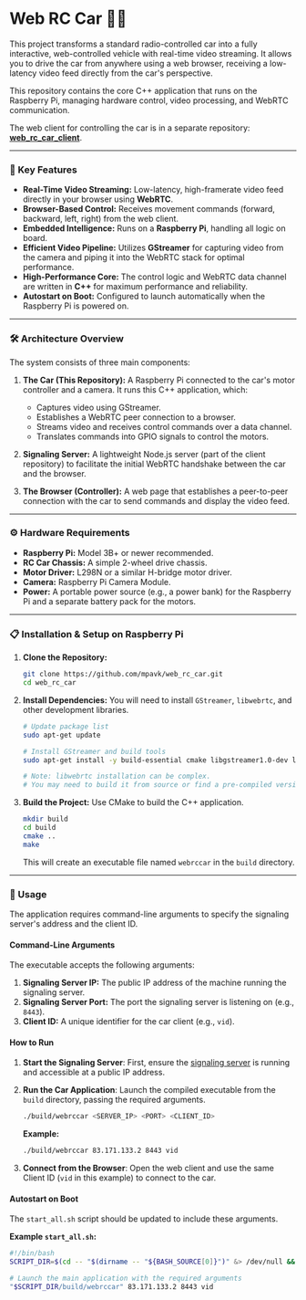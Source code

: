 # Web RC Car 🚗💨

This project transforms a standard radio-controlled car into a fully interactive, web-controlled vehicle with real-time video streaming. It allows you to drive the car from anywhere using a web browser, receiving a low-latency video feed directly from the car's perspective.

This repository contains the core C++ application that runs on the Raspberry Pi, managing hardware control, video processing, and WebRTC communication.

The web client for controlling the car is in a separate repository: **[web_rc_car_client](https://github.com/mpavk/web_rc_car_client)**.

---

### 🚀 Key Features

* **Real-Time Video Streaming:** Low-latency, high-framerate video feed directly in your browser using **WebRTC**.
* **Browser-Based Control:** Receives movement commands (forward, backward, left, right) from the web client.
* **Embedded Intelligence:** Runs on a **Raspberry Pi**, handling all logic on board.
* **Efficient Video Pipeline:** Utilizes **GStreamer** for capturing video from the camera and piping it into the WebRTC stack for optimal performance.
* **High-Performance Core:** The control logic and WebRTC data channel are written in **C++** for maximum performance and reliability.
* **Autostart on Boot:** Configured to launch automatically when the Raspberry Pi is powered on.

---

### 🛠️ Architecture Overview

The system consists of three main components:

1.  **The Car (This Repository):** A Raspberry Pi connected to the car's motor controller and a camera. It runs this C++ application, which:
    * Captures video using GStreamer.
    * Establishes a WebRTC peer connection to a browser.
    * Streams video and receives control commands over a data channel.
    * Translates commands into GPIO signals to control the motors.

2.  **Signaling Server:** A lightweight Node.js server (part of the client repository) to facilitate the initial WebRTC handshake between the car and the browser.

3.  **The Browser (Controller):** A web page that establishes a peer-to-peer connection with the car to send commands and display the video feed.

---

### ⚙️ Hardware Requirements

* **Raspberry Pi:** Model 3B+ or newer recommended.
* **RC Car Chassis:** A simple 2-wheel drive chassis.
* **Motor Driver:** L298N or a similar H-bridge motor driver.
* **Camera:** Raspberry Pi Camera Module.
* **Power:** A portable power source (e.g., a power bank) for the Raspberry Pi and a separate battery pack for the motors.

---

### 📋 Installation & Setup on Raspberry Pi

1.  **Clone the Repository:**
    ```bash
    git clone https://github.com/mpavk/web_rc_car.git
    cd web_rc_car
    ```

2.  **Install Dependencies:**
    You will need to install `GStreamer`, `libwebrtc`, and other development libraries.
    ```bash
    # Update package list
    sudo apt-get update

    # Install GStreamer and build tools
    sudo apt-get install -y build-essential cmake libgstreamer1.0-dev libgstreamer-plugins-base1.0-dev

    # Note: libwebrtc installation can be complex.
    # You may need to build it from source or find a pre-compiled version for ARM.

    ```

3.  **Build the Project:**
    Use CMake to build the C++ application.
    ```bash
    mkdir build
    cd build
    cmake ..
    make
    ```
    This will create an executable file named `webrccar` in the `build` directory.

---

### 🚀 Usage

The application requires command-line arguments to specify the signaling server's address and the client ID.

#### Command-Line Arguments

The executable accepts the following arguments:
1.  **Signaling Server IP:** The public IP address of the machine running the signaling server.
2.  **Signaling Server Port:** The port the signaling server is listening on (e.g., `8443`).
3.  **Client ID:** A unique identifier for the car client (e.g., `vid`).

#### How to Run

1.  **Start the Signaling Server**: First, ensure the [signaling server](https://github.com/mpavk/web_rc_car_client) is running and accessible at a public IP address.

2.  **Run the Car Application**: Launch the compiled executable from the `build` directory, passing the required arguments.

    ```bash
    ./build/webrccar <SERVER_IP> <PORT> <CLIENT_ID>
    ```

    **Example:**
    ```bash
    ./build/webrccar 83.171.133.2 8443 vid
    ```

3.  **Connect from the Browser**: Open the web client and use the same Client ID (`vid` in this example) to connect to the car.

#### Autostart on Boot

The `start_all.sh` script should be updated to include these arguments.

**Example `start_all.sh`:**
```bash
#!/bin/bash
SCRIPT_DIR=$(cd -- "$(dirname -- "${BASH_SOURCE[0]}")" &> /dev/null && pwd)

# Launch the main application with the required arguments
"$SCRIPT_DIR/build/webrccar" 83.171.133.2 8443 vid
